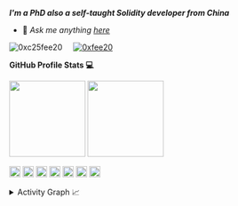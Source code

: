 <em><b>I'm a PhD also a self-taught Solidity developer from China</b></em>

- 💬 <em>Ask me anything [here](https://github.com/0xc25fee20/0xc25fee20/issues)</em>

<p align="left"> <img src="https://komarev.com/ghpvc/?username=0xc25fee20&label=visitors&color=0080ff&&style=flat" alt="0xc25fee20" />&nbsp&nbsp&nbsp&nbsp
<a href="https://twitter.com/0xfee20" target="_Blank"><img src="https://img.shields.io/twitter/follow/0xfee20?label=Follow&social" alt="0xfee20" /></a></p>

**GitHub Profile Stats 💻**

<a href="https://github.com/0xc25fee20" title="0xc25fee20"><img align="" height="137px" src="https://github-readme-stats.vercel.app/api?username=0xc25fee20&hide_title=true&hide_border=true&show_icons=true&include_all_commits=false&line_height=21&bg_color=0,EC6C6C,FFD479,FFFC79,73FA79&theme=graywhite&locale=en" /></a>
<a href="https://github.com/0xc25fee20" title="0xc25fee20"><img align="" height="137px" src="https://github-readme-stats.vercel.app/api/top-langs/?username=0xc25fee20&hide_title=true&hide_border=true&layout=compact&bg_color=0,73FA79,73FDFF,D783FF&theme=graywhite&locale=en" /></a>

<code><a href="https://soliditylang.org/" target="_blank" title="solidity"><img height="20" alt="solidity" 
src="https://docs.soliditylang.org/en/v0.8.15/_static/logo.svg"></a></code>
<code><a href="https://code.visualstudio.com/" title="vscode"><img height="20" alt="VSCode" 
src="https://upload.wikimedia.org/wikipedia/commons/2/2d/Visual_Studio_Code_1.18_icon.svg"></a></code>
<code><a href="https://www.typescriptlang.org/" title="typescript"><img height="20" alt="typescript" src="https://upload.wikimedia.org/wikipedia/commons/4/4c/Typescript_logo_2020.svg"></a></code>
<code><a href="https://reactjs.org/" title="react"><img height="20" alt="react" 
src="https://upload.wikimedia.org/wikipedia/commons/a/a7/React-icon.svg"></a></code>
<code><a href="https://nodejs.org/" title="nodejs"><img height="20" alt="nodejs" 
src="https://upload.wikimedia.org/wikipedia/commons/7/70/Font_Awesome_5_brands_node-js.svg"></a></code>
<code><a href="https://www.python.org/" title="python"><img height="20" alt="python" 
src="https://upload.wikimedia.org/wikipedia/commons/c/c3/Python-logo-notext.svg"></a></code>
<code><a href="https://www.mathworks.com/" title="matlab"><img height="20" alt="matlab" 
src="https://upload.wikimedia.org/wikipedia/commons/2/21/Matlab_Logo.png"></a></code>


<details>
<summary>Activity Graph 📈</summary>
<a href="https://github.com/0xc25fee20"><img alt="His Activity Graph" src="https://activity-graph.herokuapp.com/graph/?username=0xc25fee20&bg_color=fff&color=000&line=cc66ff&point=000&hide_border=true" /></a>
</details>
